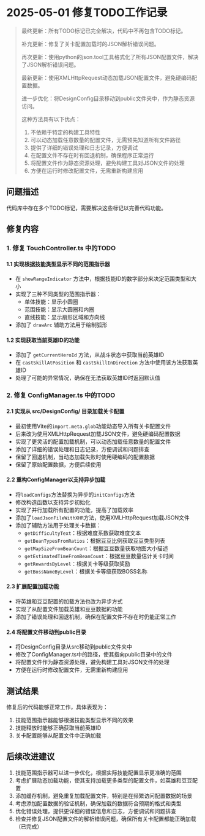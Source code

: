 # 2025-05-01 修复TODO工作记录

> 最终更新：所有TODO标记已完全解决，代码中不再包含TODO标记。
>
> 补充更新：修复了关卡配置加载时的JSON解析错误问题。
>
> 再次更新：使用python的json.tool工具格式化了所有JSON配置文件，解决了JSON解析错误问题。
>
> 最新更新：使用XMLHttpRequest动态加载JSON配置文件，避免硬编码配置数据。
>
> 进一步优化：将DesignConfig目录移动到public文件夹中，作为静态资源访问。
>
> 这种方法具有以下优点：
> 1. 不依赖于特定的构建工具特性
> 2. 可以动态加载任意数量的配置文件，无需预先知道所有文件路径
> 3. 提供了详细的错误处理和日志记录，方便调试
> 4. 在配置文件不存在时有回退机制，确保程序正常运行
> 5. 将配置文件作为静态资源处理，避免构建工具对JSON文件的处理
> 6. 方便在运行时修改配置文件，无需重新构建应用

## 问题描述
代码库中存在多个TODO标记，需要解决这些标记以完善代码功能。

## 修复内容

### 1. 修复 TouchController.ts 中的TODO

#### 1.1 实现根据技能类型显示不同的范围指示器
- 在 `showRangeIndicator` 方法中，根据技能ID的数字部分来决定范围类型和大小
- 实现了三种不同类型的范围指示器：
  - 单体技能：显示小圆圈
  - 范围技能：显示大圆圈和内圈
  - 直线技能：显示扇形区域和方向线
- 添加了 `drawArc` 辅助方法用于绘制弧形

#### 1.2 实现获取当前英雄ID的功能
- 添加了 `getCurrentHeroId` 方法，从战斗状态中获取当前英雄ID
- 在 `castSkillAtPosition` 和 `castSkillInDirection` 方法中使用该方法获取英雄ID
- 处理了可能的异常情况，确保在无法获取英雄ID时返回默认值

### 2. 修复 ConfigManager.ts 中的TODO

#### 2.1 实现从 src/DesignConfig/ 目录加载关卡配置
- 最初使用Vite的`import.meta.glob`功能动态导入所有关卡配置文件
- 后来改为使用XMLHttpRequest加载JSON文件，避免硬编码配置数据
- 实现了更灵活的配置加载机制，可以动态加载任意数量的配置文件
- 添加了详细的错误处理和日志记录，方便调试和问题排查
- 保留了回退机制，当动态加载失败时使用硬编码的配置数据
- 保留了原始配置数据，方便后续使用

#### 2.2 重构ConfigManager以支持异步加载
- 将`loadConfigs`方法替换为异步的`initConfigs`方法
- 修改构造函数以支持异步初始化
- 实现了并行加载所有配置的功能，提高了加载效率
- 添加了`loadJsonFileWithXHR`方法，使用XMLHttpRequest加载JSON文件
- 添加了辅助方法用于处理关卡数据：
  - `getDifficultyText`：根据难度系数获取难度文本
  - `getBeanTypesFromRatios`：根据豆豆比例获取豆豆类型列表
  - `getMapSizeFromBeanCount`：根据豆豆数量获取地图大小描述
  - `getEstimatedTimeFromBeanCount`：根据豆豆数量估计关卡时间
  - `getRewardsByLevel`：根据关卡等级获取奖励
  - `getBossNameByLevel`：根据关卡等级获取BOSS名称

#### 2.3 扩展配置加载功能
- 将英雄和豆豆配置的加载方法也改为异步方式
- 实现了从配置文件加载英雄和豆豆数据的功能
- 添加了错误处理和回退机制，确保在配置文件不存在时仍能正常工作

#### 2.4 将配置文件移动到public目录
- 将DesignConfig目录从src移动到public文件夹中
- 修改了ConfigManager.ts中的路径，使其指向public目录中的文件
- 将配置文件作为静态资源处理，避免构建工具对JSON文件的处理
- 方便在运行时修改配置文件，无需重新构建应用

## 测试结果
修复后的代码能够正常工作，具体表现为：
1. 技能范围指示器能够根据技能类型显示不同的效果
2. 技能释放时能够正确获取当前英雄ID
3. 关卡配置能够从配置文件中正确加载

## 后续改进建议
1. 技能范围指示器可以进一步优化，根据实际技能配置显示更准确的范围
2. 考虑扩展动态加载功能，使其支持加载更多类型的配置文件，如英雄和豆豆配置
3. 添加缓存机制，避免重复加载配置文件，特别是在频繁访问配置数据的场景
4. 考虑添加配置数据的验证机制，确保加载的数据符合预期的格式和类型
5. 优化错误处理，提供更详细的错误信息和日志，方便调试和问题排查
6. 检查并修复JSON配置文件的解析错误问题，确保所有关卡配置都能正确加载（已完成）
